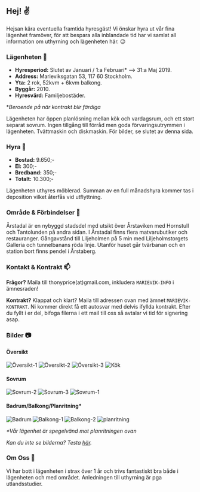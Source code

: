 ## Hej! :v:

Hejsan kära eventuella framtida hyresgäst! Vi önskar hyra ut vår fina lägenhet framöver, för att bespara alla inblandade tid har vi samlat all information om uthyrning och lägenheten här. :wink:

### Lägenheten :house_with_garden:

- **Hyresperiod:** Slutet av Januari / 1:a Februari* --> 31:a Maj 2019.
- **Address:** Marieviksgatan 53, 117 60 Stockholm.
- **Yta:** 2 rok, 52kvm + 6kvm balkong.
- **Byggår:** 2010.
- **Hyresvärd:** Familjebostäder.

*_Beroende på när kontrakt blir färdiga_

Lägenheten har öppen planlösning mellan kök och vardagsrum, och ett stort separat sovrum. Ingen tillgång till förråd men goda förvaringsutrymmen i lägenheten. Tvättmaskin och diskmaskin. För bilder, se slutet av denna sida. 

### Hyra :money_with_wings:

- **Bostad:** 9.650;-
- **El:** 300;-
- **Bredband:** 350;-
- **Totalt:** 10.300;- 

Lägenheten uthyres möblerad. Summan av en full månadshyra kommer tas i deposition vilket återfås vid utflyttning. 

### Område & Förbindelser :busstop:

Årstadal är en nybyggd stadsdel med utsikt över Årstaviken med Hornstull och Tantolunden på andra sidan. I Årstadal finns flera matvarubutiker och restauranger. Gångavstånd till Liljeholmen på 5 min med Liljeholmstorgets Galleria och tunnelbanans röda linje. Utanför huset går tvärbanan och en station bort finns pendel i Årstaberg. 

### Kontakt & Kontrakt :mailbox:

**Frågor?** Maila till thonyprice(at)gmail.com, inkludera `MARIEVIK-INFO` i ämnesraden!

**Kontrakt?** Klappat och klart? Maila till adressen ovan med ämnet `MARIEVIK-KONTRAKT`. Ni kommer direkt få ett autosvar med delvis ifyllda kontrakt. Efter du fyllt i er del, bifoga filerna i ett mail till oss så avtalar vi tid för signering asap.

### Bilder :camera:

#### Översikt 

![Översikt-1](https://thonyprice.github.io/Marieviksgatan-53/assets/Img/oversikt1.jpg)
![Översikt-2](https://thonyprice.github.io/Marieviksgatan-53/assets/Img/oversikt2.jpg)
![Översikt-3](https://thonyprice.github.io/Marieviksgatan-53/assets/Img/oversikt3.jpg)
![Kök](https://thonyprice.github.io/Marieviksgatan-53/assets/Img/kok.jpg)

#### Sovrum

![Sovrum-2](https://thonyprice.github.io/Marieviksgatan-53/assets/Img/sovrum2.jpg)
![Sovrum-3](https://thonyprice.github.io/Marieviksgatan-53/assets/Img/sovrum3.jpg)
![Sovrum-1](https://thonyprice.github.io/Marieviksgatan-53/assets/Img/sovrum1.jpg)

#### Badrum/Balkong/Planritning*

![Badrum](https://thonyprice.github.io/Marieviksgatan-53/assets/Img/badrum.jpg)
![Balkong-1](https://thonyprice.github.io/Marieviksgatan-53/assets/Img/balkong1.jpg)
![Balkong-2](https://thonyprice.github.io/Marieviksgatan-53/assets/Img/balkong2.jpg)
![planritning](https://thonyprice.github.io/Marieviksgatan-53/assets/Img/planritning.jpg)

_*Vår lägenhet är spegelvänd mot planritningen ovan_

_Kan du inte se bilderna? Testa [här](https://github.com/ThonyPrice/Marieviksgatan-53/tree/master/assets/Img)._

### Om Oss :rainbow:

Vi har bott i lägenheten i strax över 1 år och trivs fantastiskt bra både i lägenheten och med området. Anledningen till uthyrning är pga utlandsstudier.
